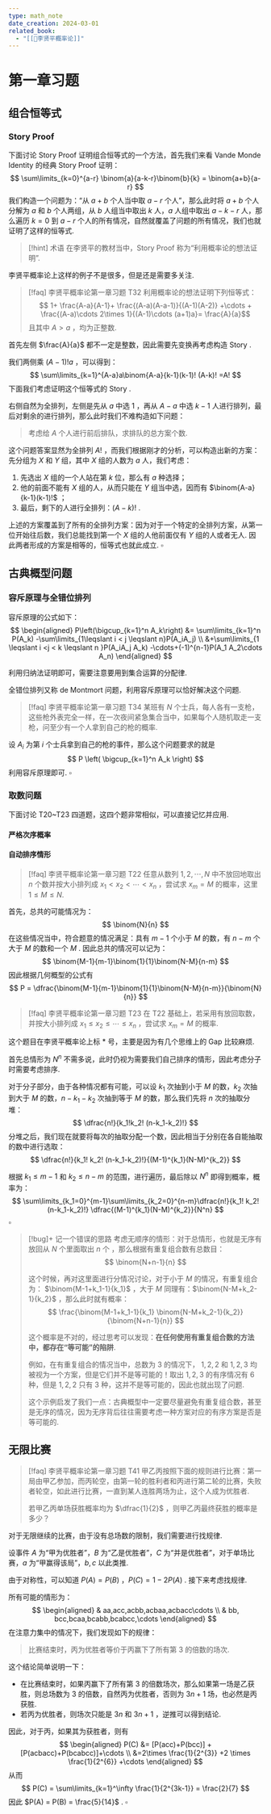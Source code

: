 ```yaml
---
type: math_note
date_creation: 2024-03-01
related_book:
  - "[[📕李贤平概率论]]"
---
```

# 第一章习题

## 组合恒等式
### Story Proof
下面讨论 Story Proof 证明组合恒等式的一个方法，首先我们来看 Vande Monde Identity 的经典 Story Proof 证明：
$$
\sum\limits_{k=0}^{a-r} \binom{a}{a-k-r}\binom{b}{k} = \binom{a+b}{a-r}
$$
我们构造一个问题为：“从 $a+b$ 个人当中取 $a-r$ 个人”，那么此时将 $a+b$ 个人分解为 $a$ 和 $b$ 个人两组，从 $b$ 人组当中取出 $k$ 人，$a$ 人组中取出 $a-k-r$ 人，那么遍历 $k=0$ 到 $a-r$ 个人的所有情况，自然就覆盖了问题的所有情况，我们也就证明了这样的恒等式.

>[!hint] 术语
> 在李贤平的教材当中，Story Proof 称为“利用概率论的想法证明”.

李贤平概率论上这样的例子不是很多，但是还是需要多关注.

>[!faq] 李贤平概率论第一章习题 T32
>利用概率论的想法证明下列恒等式：
>$$ 1+ \frac{A-a}{A-1}+ \frac{(A-a)(A-a-1)}{(A-1)(A-2)} +\cdots + \frac{(A-a)\cdots 2\times 1}{(A-1)\cdots (a+1)a}= \frac{A}{a}$$
>且其中 $A>a$ ，均为正整数.

首先左侧 $\frac{A}{a}$ 都不一定是整数，因此需要先变换再考虑构造 Story .

我们两侧乘 $(A-1)!a$ ，可以得到：
$$
\sum\limits_{k=1}^{A-a}a\binom{A-a}{k-1}(k-1)! (A-k)! =A!
$$
下面我们考虑证明这个恒等式的 Story .

右侧自然为全排列，左侧是先从 $a$ 中选 $1$ ，再从 $A-a$ 中选 $k-1$ 人进行排列，最后对剩余的进行排列，那么此时我们不难构造如下问题：

> 考虑给 $A$ 个人进行前后排队，求排队的总方案个数.

这个问题答案显然为全排列 $A!$ ，而我们根据刚才的分析，可以构造出新的方案：先分组为 $X$ 和 $Y$ 组，其中 $X$ 组的人数为 $a$ 人，我们考虑：

1. 先选出 $X$ 组的一个人站在第 $k$ 位，那么有 $a$ 种选择；
2. 他的前面不能有 $X$ 组的人，从而只能在 $Y$ 组当中选，因而有 $\binom{A-a}{k-1}(k-1)!$ ；
3. 最后，剩下的人进行全排列：$(A-k)!$ .

上述的方案覆盖到了所有的全排列方案：因为对于一个特定的全排列方案，从第一位开始往后数，我们总能找到第一个 $X$ 组的人他前面仅有 $Y$ 组的人或者无人. 因此两者形成的方案是相等的，恒等式也就此成立. $\square$




## 古典概型问题
### 容斥原理与全错位排列
容斥原理的公式如下：
$$
\begin{aligned}
P\left(\bigcup_{k=1}^n A_k\right)  &= \sum\limits_{k=1}^n P(A_k) -\sum\limits_{1\leqslant i < j \leqslant n}P(A_iA_j) \\
&+\sum\limits_{1 \leqslant i <j < k \leqslant n }P(A_iA_j A_k) -\cdots+(-1)^{n-1}P(A_1 A_2\cdots A_n)
\end{aligned}
$$

利用归纳法证明即可，需要注意要用到集合运算的分配律.

全错位排列又称 de Montmort 问题，利用容斥原理可以恰好解决这个问题.

>[!faq] 李贤平概率论第一章习题 T34
>某班有 $N$ 个士兵，每人各有一支枪，这些枪外表完全一样，在一次夜间紧急集合当中，如果每个人随机取走一支枪，问至少有一个人拿到自己的枪的概率.

设 $A_i$ 为第 $i$ 个士兵拿到自己的枪的事件，那么这个问题要求的就是
$$
P \left( \bigcup_{k=1}^n A_k \right)
$$
利用容斥原理即可. $\square$


### 取数问题
下面讨论 T20~T23 四道题，这四个题非常相似，可以直接记忆并应用.

#### 严格次序概率


#### 自动排序情形

>[!faq] 李贤平概率论第一章习题 T22
> 任意从数列 $1,2,\cdots,N$ 中不放回地取出 $n$ 个数并按大小排列成 $x_1<x_2<\cdots<x_n$ ，尝试求 $x_m=M$ 的概率，这里 $1\leqslant M \leqslant N$.

首先，总共的可能情况为：
$$
\binom{N}{n}
$$
在这些情况当中，符合题意的情况满足：具有 $m-1$ 个小于 $M$ 的数，有 $n-m$ 个大于 $M$ 的数和一个 $M$ . 因此总共的情况可以记为：
$$
\binom{M-1}{m-1}\binom{1}{1}\binom{N-M}{n-m}
$$
因此根据几何概型的公式有
$$
P = \dfrac{\binom{M-1}{m-1}\binom{1}{1}\binom{N-M}{n-m}}{\binom{N}{n}}
$$
>[!faq] 李贤平概率论第一章习题 T23
> 在 T22 基础上，若采用有放回取数，并按大小排列成 $x_1\leqslant x_2\leqslant\cdots\leqslant x_n$ ，尝试求 $x_m=M$ 的概率.

这个题目在李贤平概率论上标 \* 号，主要是因为有几个思维上的 Gap 比较麻烦.

首先总情形为 $N^n$ 不需多说，此时仍视为需要我们自己排序的情形，因此考虑分子时需要考虑排序.

对于分子部分，由于各种情况都有可能，可以设 $k_1$ 次抽到小于 $M$ 的数，$k_2$ 次抽到大于 $M$ 的数，$n-k_1-k_2$ 次抽到等于 $M$ 的数，那么我们先将 $n$ 次的抽取分堆：
$$
\dfrac{n!}{k_1!k_2! (n-k_1-k_2)!}
$$
分堆之后，我们现在就要将每次的抽取分配一个数，因此相当于分别在各自能抽取的数中进行选取：
$$
\dfrac{n!}{k_1! k_2! (n-k_1-k_2)!}{(M-1)^{k_1}(N-M)^{k_2}}
$$

根据 $k_1\leqslant m-1$ 和 $k_2 \leqslant n-m$ 的范围，进行遍历，最后除以 $N^n$ 即得到概率，概率为：
$$
\sum\limits_{k_1=0}^{m-1}\sum\limits_{k_2=0}^{n-m}\dfrac{n!}{k_1! k_2! (n-k_1-k_2)!} \dfrac{(M-1)^{k_1}(N-M)^{k_2}}{N^n}
$$
$\square$

>[!bug]+ 记一个错误的思路
>考虑无顺序的情形：对于总情形，也就是无序有放回从 $N$ 个里面取出 $n$ 个 ，那么根据有重复组合数有总数目：
> $$ \binom{N+n-1}{n} $$
> 
> 这个时候，再对这里面进行分情况讨论，对于小于 $M$ 的情况，有重复组合为： $\binom{M-1+k_1-1}{k_1}$ ，大于 $M$ 同理有：$\binom{N-M+k_2-1}{k_2}$ ，那么此时就有概率：
> $$ \frac{\binom{M-1+k_1-1}{k_1} \binom{N-M+k_2-1}{k_2}}{\binom{N+n-1}{n}} $$
>
> 这个概率是不对的，经过思考可以发现：**在任何使用有重复组合数的方法中，都存在“等可能”的陷阱**.  
> 
> 例如，在有重复组合的情况当中，总数为 $3$ 的情况下， $1,2,2$ 和 $1,2,3$ 均被视为一个方案，但是它们并不是等可能的！取出 $1,2,3$ 的有序情况有 $6$ 种，但是 $1,2,2$ 只有 $3$ 种，这并不是等可能的，因此也就出现了问题. 
> 
> 这个示例启发了我们一点：古典概型中一定要尽量避免有重复组合数，甚至是无序的情况，因为无序背后往往需要考虑一种方案对应的有序方案是否是等可能的.

## 无限比赛

>[!faq] 李贤平概率论第一章习题 T41
>甲乙丙按照下面的规则进行比赛：第一局由甲乙参加，而丙轮空，由第一轮的胜利者和丙进行第二轮的比赛，失败者轮空，如此进行比赛，一直到某人连胜两场为止，这个人成为优胜者. 
>
> 若甲乙丙单场获胜概率均为 $\dfrac{1}{2}$ ，则甲乙丙最终获胜的概率是多少？

对于无限继续的比赛，由于没有总场数的限制，我们需要进行找规律.

设事件 $A$ 为“甲为优胜者”，$B$ 为“乙是优胜者”，$C$ 为“并是优胜者”，对于单场比赛，$a$ 为“甲赢得该局”，$b,c$ 以此类推.

由于对称性，可以知道 $P(A)=P(B)$ ，$P(C)=1-2P(A)$ . 接下来考虑找规律.

所有可能的情形为：
$$
\begin{aligned}
& aa,acc,acbb,acbaa,acbacc\cdots \\
& bb, bcc,bcaa,bcabb,bcabcc,\cdots
\end{aligned}
$$
在注意力集中的情况下，我们发现如下的规律：

> 比赛结束时，丙为优胜者等价于丙赢下了所有第 $3$ 的倍数的场次.

这个结论简单说明一下：

- 在比赛结束时，如果丙赢下了所有第 $3$ 的倍数场次，那么如果第一场是乙获胜，则总场数为 $3$ 的倍数，自然丙为优胜者，否则为 $3n+1$ 场，也必然是丙获胜.
- 若丙为优胜者，则场次只能是 $3n$ 和 $3n+1$ ，逆推可以得到结论.

因此，对于丙，如果其为获胜者，则有
$$
\begin{aligned}
P(C) &= [P(acc)+P(bcc)] +[P(acbacc)+P(bcabcc)]+\cdots \\
&=2\times \frac{1}{2^{3}} +2 \times \frac{1}{2^{6}} +\cdots
\end{aligned}
$$
从而
$$
P(C) = \sum\limits_{k=1}^\infty \frac{1}{2^{3k-1}} = \frac{2}{7}
$$
因此 $P(A) = P(B) = \frac{5}{14}$ . $\square$

